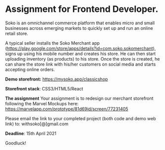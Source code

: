 # Assignment for Frontend Developer. 

Soko is an omnichannel commerce platform that enables micro and small businesses across emerging markets to quickly set up and run an online retail store.

A typical seller installs the Soko Merchant app (https://play.google.com/store/apps/details?id=com.soko.sokomerchant), signs up using his mobile number and creates his store. He can then start uploading inventory (as products) to his store. Once the store is created, he can share the store link with his/her customers on social media and starts accepting online orders.

**Demo storefront:** https://mysoko.app/classicshop

**Storefront stack**: CSS3/HTML5/React

**The assignment**
Your assignment is to redesign our merchant storefront following the Marvel Mockups here: https://marvelapp.com/prototype/81d69id/screen/77231405

Please email the link to your completed project (both code and demo web link) to: withsoko[@]gmail.com

**Deadline**: 15th April 2021

Goodluck!
